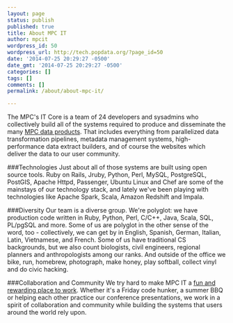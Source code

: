 ```yaml
---
layout: page
status: publish
published: true
title: About MPC IT
author: mpcit
wordpress_id: 50
wordpress_url: http://tech.popdata.org/?page_id=50
date: '2014-07-25 20:29:27 -0500'
date_gmt: '2014-07-25 20:29:27 -0500'
categories: []
tags: []
comments: []
permalink: /about/about-mpc-it/

---
```

The MPC's IT Core is a team of 24 developers and sysadmins who collectively build all of the systems required to produce and disseminate the many <a title="Data Products" href="/about/data-products/">MPC data products</a>.  That includes everything from parallelized data transformation pipelines, metadata management systems, high-performance data extract builders, and of course the websites which deliver the data to our user community.

###Technologies
Just about all of those systems are built using open source tools.  Ruby on Rails, Jruby, Python, Perl, MySQL, PostgreSQL, PostGIS, Apache Httpd, Passenger, Ubuntu Linux and Chef are some of the mainstays of our technology stack, and lately we've been playing with technologies like Apache Spark, Scala, Amazon Redshift and Impala.

###Diversity
Our team is a diverse group.  We're polyglot: we have production code written in Ruby, Python, Perl, C/C++, Java, Scala, SQL, PL/pgSQL and more.  Some of us are polyglot in the other sense of the word, too - collectively, we can get by in English, Spanish, German, Italian, Latin, Vietnamese, and French. Some of us have traditional CS backgrounds, but we also count biologists, civil engineers, regional planners and anthropologists among our ranks.  And outside of the office we bike, run, homebrew, photograph, make honey, play softball, collect vinyl and do civic hacking.

###Collaboration and Community
We try hard to make MPC IT a <a title="Working @ MPC" href="/about/working-mpc/">fun and rewarding place to work</a>.  Whether it's a Friday code hunker, a summer BBQ or helping each other practice our conference presentations, we work in a spirit of collaboration and community while building the systems that users around the world rely upon.

